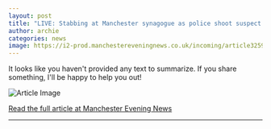 ```yaml
---
layout: post
title: "LIVE: Stabbing at Manchester synagogue as police shoot suspect in major incident - updates"
author: archie
categories: news
image: https://i2-prod.manchestereveningnews.co.uk/incoming/article32594633.ece/ALTERNATES/s1200/0_WhatsApp-Image-2025-10-02-at-101650jpeg.jpg
---
```

It looks like you haven't provided any text to summarize. If you share something, I'll be happy to help you out!

![Article Image](https://i2-prod.manchestereveningnews.co.uk/incoming/article32594633.ece/ALTERNATES/s1200/0_WhatsApp-Image-2025-10-02-at-101650jpeg.jpg)

[Read the full article at Manchester Evening News](https://www.manchestereveningnews.co.uk/news/greater-manchester-news/live-police-descend-serious-incident-32594416)

---

